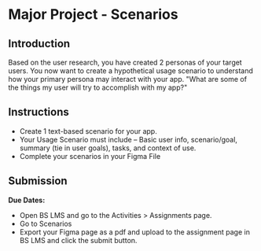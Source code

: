 # Major Project - Scenarios

## Introduction

Based on the user research, you have created 2 personas of your target users. You now want to create a hypothetical usage scenario to understand how your primary persona may interact with your app. "What are some of the things my user will try to accomplish with my app?"

## Instructions

- Create 1 text-based scenario for your app.
- Your Usage Scenario must include – Basic user info, scenario/goal, summary (tie in user goals), tasks, and context of use.
- Complete your scenarios in your Figma File

## Submission

**Due Dates:**

<Badge text="Both Sections: Thursday October 19th @12:00pm (noon)" />

- Open BS LMS and go to the Activities > Assignments page.
- Go to Scenarios
- Export your Figma page as a pdf and upload to the assignment page in BS LMS and click the submit button.
